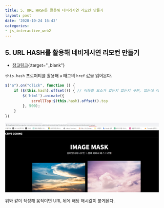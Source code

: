 ```yaml
---
title: 5. URL HASH를 활용해 네비게시연 리모컨 만들기
layout: post
date: '2020-10-24 16:43'
categories:
- js_interactive_web2
---
```


## 5. URL HASH를 활용해 네비게시연 리모컨 만들기

* [참고링크](https://hyungju-lee.github.io/hyungju-lee-interactions/interactive-web2/study/section6/step7/index.html){:target="_blank"}

`this.hash` 프로퍼티를 활용해 `a` 태그의 `href` 값을 읽어온다.

```javascript
$("a").on("click", function () { 
    if ($(this.hash).offset()) { // 이동할 요소가 있는지 없는지 구분, 없는데 아래처럼 해당 offset().top으로 가게끔하면 에러가 난다.
        $('html').animate({
            scrollTop:$(this.hash).offset().top
        }, 500);
    }
})
```

![](/static/img/interaction/image32.jpg)

위와 같이 작성해 움직이면 URL 뒤에 해당 해시값이 붙게된다.